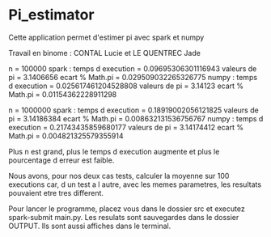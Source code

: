 # Pi_estimator

Cette application permet d'estimer pi avec spark et numpy

Travail en binome : CONTAL Lucie et LE QUENTREC Jade

n = 100000
spark :
temps d execution = 0.09695306301116943
valeurs de pi = 3.1406656
ecart % Math.pi = 0.029509032265326775
numpy :
temps d execution = 0.025617461204528808
valeurs de pi = 3.14123
ecart % Math.pi = 0.01154362228911298

n = 1000000
spark :
temps d execution = 0.18919002056121825
valeurs de pi = 3.14186384
ecart % Math.pi = 0.008632131536756767
numpy :
temps d execution = 0.21743435859680177
valeurs de pi = 3.14174412
ecart % Math.pi = 0.004821325579355914

Plus n est grand, plus le temps d execution augmente et plus le pourcentage d erreur est faible. 

Nous avons, pour nos deux cas tests, calculer la moyenne sur 100 executions car, d un test a l autre, avec les memes parametres, les resultats pouvaient etre tres different.

Pour lancer le programme, placez vous dans le dossier src et executez spark-submit main.py. Les resulats sont sauvegardes dans le dossier OUTPUT. Ils sont aussi affiches dans le terminal.